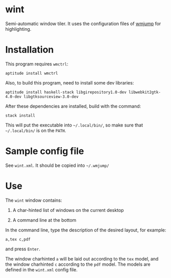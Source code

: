 # wint

Semi-automatic window tiler. It uses the configuration files of [wmjump](https://github.com/amkhlv/wmjump) for highlighting.

# Installation

This program requires `wmctrl`:

    aptitude install wmctrl

Also, to build this program, need to install some dev libraries:

    aptitude install haskell-stack libgirepository1.0-dev libwebkit2gtk-4.0-dev libgtksourceview-3.0-dev

After these dependencies are installed, build with the command:

    stack install

This will put the executable into `~/.local/bin/`, so make sure that `~/.local/bin/` is on the `PATH`.

# Sample config file

See `wint.xml`. It should be copied into `~/.wmjump/`

# Use

The `wint` window contains:

1. A char-hinted list of windows on the current desktop

2. A command line at the bottom

In the command line, type
the description of the desired layout, for example:

    a,tex c,pdf

and press `Enter`.

The window charhinted `a` will be laid out
according to the `tex` model, and the window charhinted `c` according to the `pdf` model. The models are defined
in the `wint.xml` config file.
